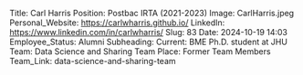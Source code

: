 Title: Carl Harris
Position: Postbac IRTA (2021-2023)
Image: CarlHarris.jpeg
Personal_Website: https://carlwharris.github.io/
LinkedIn: https://www.linkedin.com/in/carlwharris/
Slug: 83
Date: 2024-10-19 14:03
Employee_Status: Alumni
Subheading: Current: BME Ph.D. student at JHU
Team: Data Science and Sharing Team
Place: Former Team Members
Team_Link: data-science-and-sharing-team